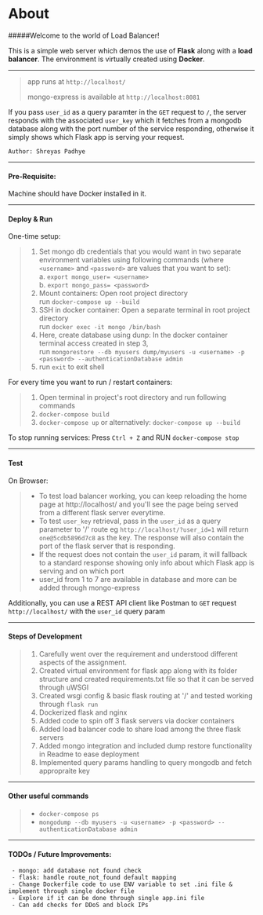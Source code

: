 # About
#####Welcome to the world of Load Balancer!

This is a simple web server which demos the use of <b>Flask</b> along with a <b>load balancer</b>. The environment is virtually created using <b>Docker</b>.

---
> app runs at `http://localhost/`
> 
> mongo-express is available at `http://localhost:8081`


If you pass `user_id` as a query paramter in the `GET` request to `/`, the server responds with the associated `user_key` which it fetches from a mongodb database along with the port number of the service responding, otherwise it simply shows which Flask app is serving your request.

`Author: Shreyas Padhye`

---
#### Pre-Requisite:
Machine should have Docker installed in it.

---
#### Deploy & Run
One-time setup:
> 1. Set mongo db credentials that you would want in two separate environment variables using following commands (where `<username>` and `<password>` are values that you want to set):  
    a. `export mongo_user= <username>`  
    b. `export mongo_pass= <password>`
> 2. Mount containers: Open root project directory  
        run `docker-compose up --build`
> 3. SSH in docker container: Open a separate terminal in root project directory  
        run `docker exec -it mongo /bin/bash` 
> 4. Here, create database using dunp:
        In the docker container terminal access created in step 3,  
        run `mongorestore --db myusers dump/myusers -u <username> -p <password> --authenticationDatabase admin`
> 5. run `exit` to exit shell

For every time you want to run / restart containers:
> 1. Open terminal in project's root directory and run following commands 
> 2. `docker-compose build`
> 3. `docker-compose up` or alternatively: `docker-compose up --build`

To stop running services: Press `Ctrl + Z` and RUN `docker-compose stop`

---
#### Test
On Browser:
> - To test load balancer working, you can keep reloading the home page at http://localhost/ and you'll see the page being served from a different flask server everytime.
> - To test `user_key` retrieval, pass in the `user_id` as a query parameter to '/' route eg `http://localhost/?user_id=1` will return `one@5cdb5896d7c8` as the key. The response will also contain the port of the flask server that is responding.
> - If the request does not contain the `user_id` param, it will fallback to a standard response showing only info about which Flask app is serving and on which port
> - user_id from 1 to 7 are available in database and more can be added through mongo-express

Additionally, you can use a REST API client like Postman to `GET` request `http://localhost/` with the `user_id` query param

---
#### Steps of Development
> 1. Carefully went over the requirement and understood different aspects of the assignment. 
> 2. Created virtual environment for flask app along with its folder structure and created requirements.txt file so that it can be served through uWSGI
> 3. Created wsgi config & basic flask routing at '/' and tested working through `flask run`
> 4. Dockerized flask and nginx
> 5. Added code to spin off 3 flask servers via docker containers
> 6. Added load balancer code to share load among the three flask servers
> 7. Added mongo integration and included dump restore functionality in Readme to ease deployment
> 8. Implemented query params handling to query mongodb and fetch appropraite key

---
#### Other useful commands
> - `docker-compose ps`
> - `mongodump --db myusers -u <username> -p <password> --authenticationDatabase admin`

---
#### TODOs / Future Improvements: 
```
 - mongo: add database not found check
 - flask: handle route_not_found default mapping
 - Change Dockerfile code to use ENV variable to set .ini file & implement through single docker file
 - Explore if it can be done through single app.ini file
 - Can add checks for DDoS and block IPs
```

